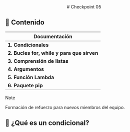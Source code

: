 
<div align="center">
    # Checkpoint 05
</div>

## 📄 Contenido
| Documentación     |
|-----------------|
|**1. Condicionales** |
|**2. Bucles for, while y para que sirven**  |
|**3. Comprensión de listas** |
|**4. Argumentos** |
|**5. Función Lambda** |
|**6. Paquete pip** |

> [!NOTE]
> Formación de refuerzo para nuevos miembros del equipo.
> 

## 🤔 ¿Qué es un condicional?
